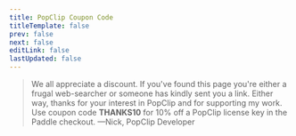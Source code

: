 ```yaml
---
title: PopClip Coupon Code
titleTemplate: false
prev: false
next: false
editLink: false
lastUpdated: false
---
```


> We all appreciate a discount. If you've found this page you're either a frugal
> web-searcher or someone has kindly sent you a link. Either way, thanks for
> your interest in PopClip and for supporting my work. Use coupon code
> **THANKS10** for 10% off a PopClip license key in the Paddle checkout. —Nick, PopClip Developer
